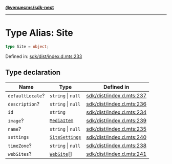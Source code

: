 [**@venuecms/sdk-next**](../Index.md)

***

# Type Alias: Site

```ts
type Site = object;
```

Defined in: [sdk/dist/index.d.mts:233](https://github.com/venuecms/sdk/blob/0048e875fedcd11f329f993e4088b84401af4036/packages/sdk/dist/index.d.mts#L233)

## Type declaration

| Name | Type | Defined in |
| ------ | ------ | ------ |
| <a id="defaultlocale"></a> `defaultLocale`? | `string` \| `null` | [sdk/dist/index.d.mts:237](https://github.com/venuecms/sdk/blob/0048e875fedcd11f329f993e4088b84401af4036/packages/sdk/dist/index.d.mts#L237) |
| <a id="description"></a> `description`? | `string` \| `null` | [sdk/dist/index.d.mts:236](https://github.com/venuecms/sdk/blob/0048e875fedcd11f329f993e4088b84401af4036/packages/sdk/dist/index.d.mts#L236) |
| <a id="id"></a> `id` | `string` | [sdk/dist/index.d.mts:234](https://github.com/venuecms/sdk/blob/0048e875fedcd11f329f993e4088b84401af4036/packages/sdk/dist/index.d.mts#L234) |
| <a id="image"></a> `image`? | [`MediaItem`](MediaItem.md) | [sdk/dist/index.d.mts:239](https://github.com/venuecms/sdk/blob/0048e875fedcd11f329f993e4088b84401af4036/packages/sdk/dist/index.d.mts#L239) |
| <a id="name"></a> `name`? | `string` \| `null` | [sdk/dist/index.d.mts:235](https://github.com/venuecms/sdk/blob/0048e875fedcd11f329f993e4088b84401af4036/packages/sdk/dist/index.d.mts#L235) |
| <a id="settings"></a> `settings` | [`SiteSettings`](SiteSettings.md) | [sdk/dist/index.d.mts:240](https://github.com/venuecms/sdk/blob/0048e875fedcd11f329f993e4088b84401af4036/packages/sdk/dist/index.d.mts#L240) |
| <a id="timezone"></a> `timeZone`? | `string` \| `null` | [sdk/dist/index.d.mts:238](https://github.com/venuecms/sdk/blob/0048e875fedcd11f329f993e4088b84401af4036/packages/sdk/dist/index.d.mts#L238) |
| <a id="websites"></a> `webSites`? | [`WebSite`](WebSite.md)[] | [sdk/dist/index.d.mts:241](https://github.com/venuecms/sdk/blob/0048e875fedcd11f329f993e4088b84401af4036/packages/sdk/dist/index.d.mts#L241) |
